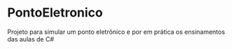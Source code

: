 # PontoEletronico

Projeto para simular um ponto eletrônico e por em prática os ensinamentos das aulas de C#
